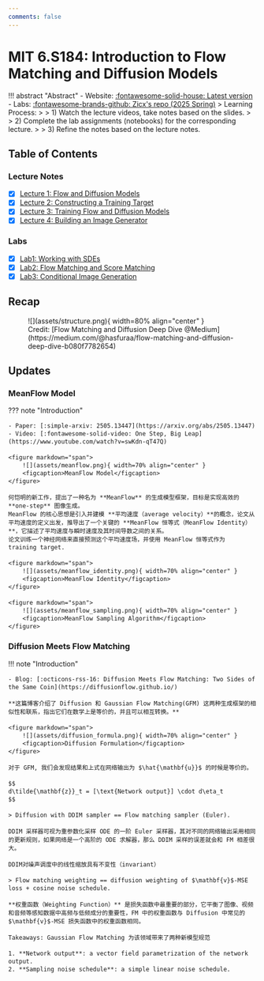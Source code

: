 ```yaml
---
comments: false
---
```


# MIT 6.S184: Introduction to Flow Matching and Diffusion Models

!!! abstract "Abstract"
    - Website: [:fontawesome-solid-house: Latest version](https://diffusion.csail.mit.edu/)
    - Labs: [:fontawesome-brands-github: Zicx's repo (2025 Spring)](https://github.com/cxzhou35/mit6s184)
    > Learning Process:
    >
    > 1) Watch the lecture videos, take notes based on the slides.
    >
    > 2) Complete the lab assignments (notebooks) for the corresponding lecture.
    >
    > 3) Refine the notes based on the lecture notes.

## Table of Contents

### Lecture Notes

- [x] [Lecture 1: Flow and Diffusion Models](./lec01.md)
- [x] [Lecture 2: Constructing a Training Target](./lec02.md)
- [x] [Lecture 3: Training Flow and Diffusion Models](./lec03.md)
- [x] [Lecture 4: Building an Image Generator](./lec04.md)

### Labs

- [x] [Lab1: Working with SDEs](https://github.com/cxzhou35/mit6s184/blob/main/labs/lab_one.ipynb)
- [x] [Lab2: Flow Matching and Score Matching](https://github.com/cxzhou35/mit6s184/blob/main/labs/lab_two.ipynb)
- [x] [Lab3: Conditional Image Generation](https://github.com/cxzhou35/mit6s184/blob/main/labs/lab_three.ipynb)

## Recap
<figure markdown="span">
    ![](assets/structure.png){ width=80% align="center" }
    <figcaption>Credit: [Flow Matching and Diffusion Deep Dive @Medium](https://medium.com/@hasfuraa/flow-matching-and-diffusion-deep-dive-b080f7782654)</figcaption>
</figure>

## Updates

### MeanFlow Model

??? note "Introduction"

    - Paper: [:simple-arxiv: 2505.13447](https://arxiv.org/abs/2505.13447)
    - Video: [:fontawesome-solid-video: One Step, Big Leap](https://www.youtube.com/watch?v=swKdn-qT47Q)

    <figure markdown="span">
        ![](assets/meanflow.png){ width=70% align="center" }
        <figcaption>MeanFlow Model</figcaption>
    </figure>

    何恺明的新工作，提出了一种名为 **MeanFlow** 的生成模型框架，目标是实现高效的**one-step** 图像生成。
    MeanFlow 的核心思想是引入并建模 **平均速度（average velocity）**的概念，论文从平均速度的定义出发，推导出了一个关键的 **MeanFlow 恒等式（MeanFlow Identity）**，它描述了平均速度与瞬时速度及其时间导数之间的关系。
    论文训练一个神经网络来直接预测这个平均速度场，并使用 MeanFlow 恒等式作为 training target.

    <figure markdown="span">
        ![](assets/meanflow_identity.png){ width=70% align="center" }
        <figcaption>MeanFlow Identity</figcaption>
    </figure>

    <figure markdown="span">
        ![](assets/meanflow_sampling.png){ width=70% align="center" }
        <figcaption>MeanFlow Sampling Algorithm</figcaption>
    </figure>

### Diffusion Meets Flow Matching

!!! note "Introduction"

    - Blog: [:octicons-rss-16: Diffusion Meets Flow Matching: Two Sides of the Same Coin](https://diffusionflow.github.io/)

    **这篇博客介绍了 Diffusion 和 Gaussian Flow Matching(GFM) 这两种生成框架的相似性和联系，指出它们在数学上是等价的，并且可以相互转换。**

    <figure markdown="span">
        ![](assets/diffusion_formula.png){ width=70% align="center" }
        <figcaption>Diffusion Formulation</figcaption>
    </figure>

    对于 GFM, 我们会发现结果和上式在网络输出为 $\hat{\mathbf{u}}$ 的时候是等价的。

    $$
    d\tilde{\mathbf{z}}_t = [\text{Network output}] \cdot d\eta_t
    $$

    > Diffusion with DDIM sampler == Flow matching sampler (Euler).

    DDIM 采样器可视为重参数化采样 ODE 的一阶 Euler 采样器，其对不同的网络输出采用相同的更新规则，如果网络是一个高阶的 ODE 求解器，那么 DDIM 采样的误差就会和 FM 相差很大。

    DDIM对噪声调度中的线性缩放具有不变性（invariant）

    > Flow matching weighting == diffusion weighting of $\mathbf{v}$-MSE loss + cosine noise schedule.

    **权重函数（Weighting Function）** 是损失函数中最重要的部分，它平衡了图像、视频和音频等感知数据中高频与低频成分的重要性，FM 中的权重函数与 Diffusion 中常见的 $\mathbf{v}$-MSE 损失函数中的权重函数相同。

    Takeaways: Gaussian Flow Matching 为该领域带来了两种新模型规范

    1. **Network output**: a vector field parametrization of the network output.
    2. **Sampling noise schedule**: a simple linear noise schedule.

